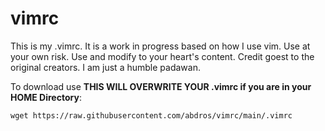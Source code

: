 # vimrc

This is my .vimrc. It is a work in progress based on how I use vim.
Use at your own risk. Use and modify to your heart's content.
Credit goest to the original creators. I am just a humble padawan.

To download use <b>THIS WILL OVERWRITE YOUR .vimrc if you are in your HOME Directory</b>:

    wget https://raw.githubusercontent.com/abdros/vimrc/main/.vimrc           
